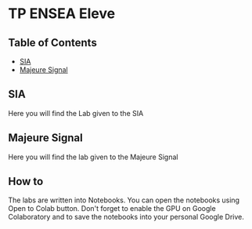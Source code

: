 # TP ENSEA Eleve

## Table of Contents

* [SIA](./SIA)
* [Majeure Signal](./MajeureSignal)

## SIA

Here you will find the Lab given to the SIA

## Majeure Signal

Here you will find the lab given to the Majeure Signal

## How to 

The labs are written into Notebooks. You can open the notebooks using Open to Colab button. Don't forget to enable the GPU on Google Colaboratory and to save the notebooks into your personal Google Drive.
